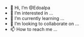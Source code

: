 - 👋 Hi, I’m @Edoalpa
- 👀 I’m interested in ...
- 🌱 I’m currently learning ...
- 💞️ I’m looking to collaborate on ...
- 📫 How to reach me ...

<!---
Edoalpa/Edoalpa is a ✨ special ✨ repository because its `README.md` (this file) appears on your GitHub profile.
You can click the Preview link to take a look at your changes.
--->

